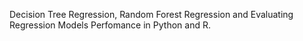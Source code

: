 Decision Tree Regression, Random Forest Regression and Evaluating Regression Models Perfomance in Python and R.
